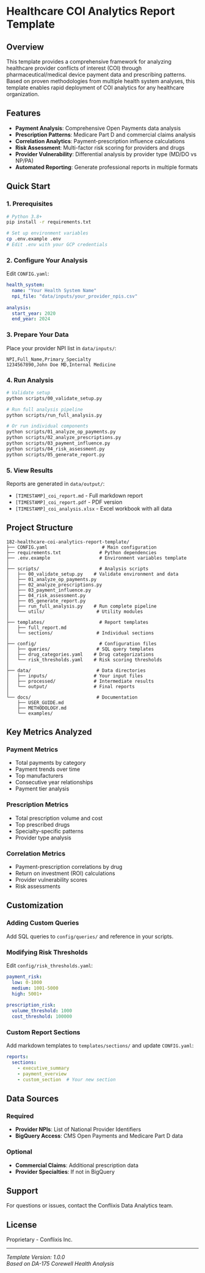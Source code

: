# Healthcare COI Analytics Report Template

## Overview
This template provides a comprehensive framework for analyzing healthcare provider conflicts of interest (COI) through pharmaceutical/medical device payment data and prescribing patterns. Based on proven methodologies from multiple health system analyses, this template enables rapid deployment of COI analytics for any healthcare organization.

## Features
- **Payment Analysis**: Comprehensive Open Payments data analysis
- **Prescription Patterns**: Medicare Part D and commercial claims analysis  
- **Correlation Analytics**: Payment-prescription influence calculations
- **Risk Assessment**: Multi-factor risk scoring for providers and drugs
- **Provider Vulnerability**: Differential analysis by provider type (MD/DO vs NP/PA)
- **Automated Reporting**: Generate professional reports in multiple formats

## Quick Start

### 1. Prerequisites
```bash
# Python 3.8+
pip install -r requirements.txt

# Set up environment variables
cp .env.example .env
# Edit .env with your GCP credentials
```

### 2. Configure Your Analysis
Edit `CONFIG.yaml`:
```yaml
health_system:
  name: "Your Health System Name"
  npi_file: "data/inputs/your_provider_npis.csv"
  
analysis:
  start_year: 2020
  end_year: 2024
```

### 3. Prepare Your Data
Place your provider NPI list in `data/inputs/`:
```csv
NPI,Full_Name,Primary_Specialty
1234567890,John Doe MD,Internal Medicine
```

### 4. Run Analysis
```bash
# Validate setup
python scripts/00_validate_setup.py

# Run full analysis pipeline
python scripts/run_full_analysis.py

# Or run individual components
python scripts/01_analyze_op_payments.py
python scripts/02_analyze_prescriptions.py
python scripts/03_payment_influence.py
python scripts/04_risk_assessment.py
python scripts/05_generate_report.py
```

### 5. View Results
Reports are generated in `data/output/`:
- `[TIMESTAMP]_coi_report.md` - Full markdown report
- `[TIMESTAMP]_coi_report.pdf` - PDF version
- `[TIMESTAMP]_coi_analysis.xlsx` - Excel workbook with all data

## Project Structure
```
182-healthcare-coi-analytics-report-template/
├── CONFIG.yaml                    # Main configuration
├── requirements.txt              # Python dependencies
├── .env.example                  # Environment variables template
│
├── scripts/                      # Analysis scripts
│   ├── 00_validate_setup.py    # Validate environment and data
│   ├── 01_analyze_op_payments.py
│   ├── 02_analyze_prescriptions.py
│   ├── 03_payment_influence.py
│   ├── 04_risk_assessment.py
│   ├── 05_generate_report.py
│   ├── run_full_analysis.py    # Run complete pipeline
│   └── utils/                   # Utility modules
│
├── templates/                    # Report templates
│   ├── full_report.md
│   └── sections/                # Individual sections
│
├── config/                       # Configuration files
│   ├── queries/                 # SQL query templates
│   ├── drug_categories.yaml    # Drug categorizations
│   └── risk_thresholds.yaml    # Risk scoring thresholds
│
├── data/                        # Data directories
│   ├── inputs/                 # Your input files
│   ├── processed/              # Intermediate results
│   └── output/                 # Final reports
│
└── docs/                        # Documentation
    ├── USER_GUIDE.md
    ├── METHODOLOGY.md
    └── examples/
```

## Key Metrics Analyzed

### Payment Metrics
- Total payments by category
- Payment trends over time
- Top manufacturers
- Consecutive year relationships
- Payment tier analysis

### Prescription Metrics
- Total prescription volume and cost
- Top prescribed drugs
- Specialty-specific patterns
- Provider type analysis

### Correlation Metrics
- Payment-prescription correlations by drug
- Return on investment (ROI) calculations
- Provider vulnerability scores
- Risk assessments

## Customization

### Adding Custom Queries
Add SQL queries to `config/queries/` and reference in your scripts.

### Modifying Risk Thresholds
Edit `config/risk_thresholds.yaml`:
```yaml
payment_risk:
  low: 0-1000
  medium: 1001-5000
  high: 5001+
  
prescription_risk:
  volume_threshold: 1000
  cost_threshold: 100000
```

### Custom Report Sections
Add markdown templates to `templates/sections/` and update `CONFIG.yaml`:
```yaml
reports:
  sections:
    - executive_summary
    - payment_overview
    - custom_section  # Your new section
```

## Data Sources

### Required
- **Provider NPIs**: List of National Provider Identifiers
- **BigQuery Access**: CMS Open Payments and Medicare Part D data

### Optional
- **Commercial Claims**: Additional prescription data
- **Provider Specialties**: If not in BigQuery

## Support
For questions or issues, contact the Conflixis Data Analytics team.

## License
Proprietary - Conflixis Inc.

---
*Template Version: 1.0.0*  
*Based on DA-175 Corewell Health Analysis*